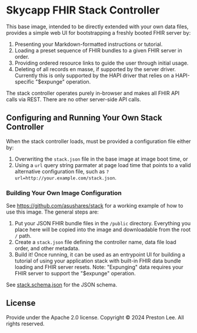 # Skycapp FHIR Stack Controller

This base image, intended to be directly extended with your own data files, provides a simple web UI for bootstrapping a freshly booted FHIR server by:

1. Presenting your Markdown-formatted instructions or tutorial. 
1. Loading a preset sequence of FHIR bundles to a given FHIR server in order.
1. Providing ordered resource links to guide the user through initial usage.
1. Deleting of all records en masse, if supported by the server driver. Currently this is only supported by the HAPI driver that relies on a HAPI-specific "$expunge" operation.

The stack controller operates purely in-browser and makes all FHIR API calls via REST. There are no other server-side API calls.

## Configuring and Running Your Own Stack Controller

When the stack controller loads, must be provided a configuration file either by:

1. Overwriting the `stack.json` file in the base image at image boot time, or
1. Using a `url` query string parmater at page load time that points to a valid alternative configuration file, such as `?url=http://your.example.com/stack.json`.

### Building Your Own Image Configuration

See https://github.com/asushares/stack for a working example of how to use this image. The general steps are:

1. Put your JSON FHIR bundle files in the `/public` directory. Everything you place here will be copied into the image and downloadable from the root `/` path.
1. Create a `stack.json` file defining the controller name, data file load order, and other metadata.
1. Build it! Once running, it can be used as an entrypoint UI for building a tutorial of using your application stack with built-in FHIR data bundle loading and FHIR server resets. Note: "Expunging" data requires your FHIR server to support the "$expunge" operation. 

See [stack.schema.json](public/stack.schema.json) for the JSON schema.

## License

Provide under the Apache 2.0 license. Copyright © 2024 Preston Lee. All rights reserved.
